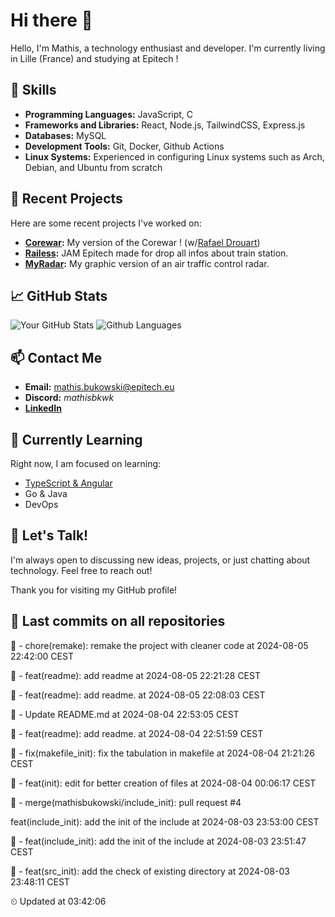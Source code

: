 # Hi there 👋

Hello, I'm Mathis, a technology enthusiast and developer. 
I'm currently living in Lille (France) and studying at Epitech !

## 🌟 Skills
- **Programming Languages:** JavaScript, C
- **Frameworks and Libraries:** React, Node.js, TailwindCSS, Express.js
- **Databases:** MySQL
- **Development Tools:** Git, Docker, Github Actions
- **Linux Systems:** Experienced in configuring Linux systems such as Arch, Debian, and Ubuntu from scratch

## 🔭 Recent Projects
Here are some recent projects I've worked on:
- **[Corewar](https://github.com/mathisbukowski/Corewar):** My version of the Corewar ! (w/[Rafael Drouart](https://github.com/rafaeldrouart))
- **[Railess](https://github.com/mathisbukowski/Railess):** JAM Epitech made for drop all infos about train station.
- **[MyRadar](https://github.com/mathisbukowski/MyRadar):** My graphic version of an air traffic control radar.

## 📈 GitHub Stats
![Your GitHub Stats](https://github-readme-stats.vercel.app/api?username=mathisbukowski&show_icons=true&theme=radical&v=1)
![Github Languages](https://github-readme-stats.vercel.app/api/top-langs?username=mathisbukowski&layout=compact&show_icons=true&theme=radical&v=1)


## 📫 Contact Me
- **Email:** [mathis.bukowski@epitech.eu](mailto:mathis.bukowski@epitech.eu)
- **Discord:** _mathisbkwk_
- **[LinkedIn](https://www.linkedin.com/in/mathisbukowski/)**

## 🌱 Currently Learning
Right now, I am focused on learning:
- [TypeScript & Angular](https://github.com/mathisbukowski/INN-ANGULAR)
- Go & Java
- DevOps

## 💬 Let's Talk!
I'm always open to discussing new ideas, projects, or just chatting about technology. Feel free to reach out!

Thank you for visiting my GitHub profile!
























































## 🚦 Last commits on all repositories


🔸 - chore(remake): remake the project with cleaner code at 2024-08-05 22:42:00 CEST

🔸 - feat(readme): add readme at 2024-08-05 22:21:28 CEST

🔸 - feat(readme): add readme. at 2024-08-05 22:08:03 CEST

🔸 - Update README.md at 2024-08-04 22:53:05 CEST

🔸 - feat(readme): add readme. at 2024-08-04 22:51:59 CEST

🔸 - fix(makefile_init): fix the tabulation in makefile at 2024-08-04 21:21:26 CEST

🔸 - feat(init): edit for better creation of files at 2024-08-04 00:06:17 CEST

🔸 - merge(mathisbukowski/include_init): pull request #4

feat(include_init): add the init of the include at 2024-08-03 23:53:00 CEST

🔸 - feat(include_init): add the init of the include at 2024-08-03 23:51:47 CEST

🔸 - feat(src_init): add the check of existing directory at 2024-08-03 23:48:11 CEST


⏲ Updated at 03:42:06